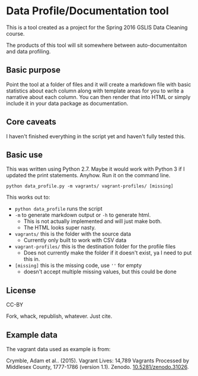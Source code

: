 # Data Profile/Documentation tool

This is a tool created as a project for the Spring 2016 GSLIS Data Cleaning course.

The products of this tool will sit somewhere between auto-documentaiton and data profiling.

## Basic purpose

Point the tool at a folder of files and it will create a markdown file with basic statistics about each column along with template areas for you to write a narrative about each column.  You can then render that into HTML or simply include it in your data package as documentation.

## Core caveats

I haven't finished everything in the script yet and haven't fully tested this.

## Basic use

This was written using Python 2.7. Maybe it would work with Python 3 if I updated the print statements.  Anyhow. Run it on the command line.

`python data_profile.py -m vagrants/ vagrant-profiles/ [missing]`

This works out to:

* `python data_profile` runs the script
* `-m` to generate markdown output or `-h` to generate html.
	* This is not actually implemented and will just make both.
	* The HTML looks super nasty.
* `vagrants/` this is the folder with the source data
	* Currently only built to work with CSV data
* `vagrant-profiles/` this is the destination folder for the profile files
	* Does not currently make the folder if it doesn't exist, ya I need to put this in.
* `[missing]` this is the missing code, use `''` for empty
	* doesn't accept multiple missing values, but this could be done

## License

CC-BY

Fork, whack, republish, whatever. Just cite.

## Example data

The vagrant data used as example is from:

Crymble, Adam et al.. (2015). Vagrant Lives: 14,789 Vagrants Processed by Middlesex County, 1777-1786 (version 1.1). Zenodo. [10.5281/zenodo.31026](http://dx.doi.org/10.5281/zenodo.31026).